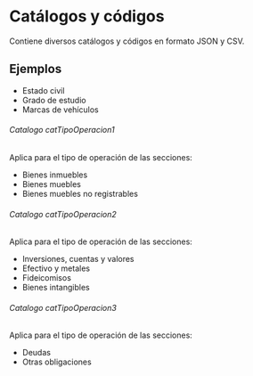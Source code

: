 # Catálogos y códigos
Contiene diversos catálogos y códigos en formato JSON y CSV.

## Ejemplos
- Estado civil
- Grado de estudio
- Marcas de vehículos

###### Catalogo catTipoOperacion1
Aplica para el tipo de operación de las secciones:
- Bienes inmuebles
- Bienes muebles
- Bienes muebles no registrables
###### Catalogo catTipoOperacion2
Aplica para el tipo de operación de las secciones:
- Inversiones, cuentas y valores
- Efectivo y metales
- Fideicomisos
- Bienes intangibles
###### Catalogo catTipoOperacion3
Aplica para el tipo de operación de las secciones:
- Deudas
- Otras obligaciones
